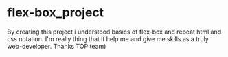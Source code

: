 # flex-box_project
By creating this project i understood basics of flex-box and repeat html and css notation. I'm really thing that it help me and give me skills as a truly web-developer. Thanks TOP team)
